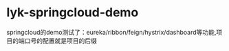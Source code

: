 # lyk-springcloud-demo
springcloud的demo测试了：eureka/ribbon/feign/hystrix/dashboard等功能,项目的端口号的配置就是项目的后缀
